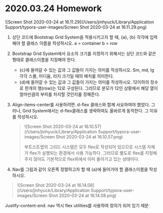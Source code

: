 # 2020.03.24 Homework



![Screen Shot 2020-03-24 at 16.11.29](/Users/jinhyuck/Library/Application Support/typora-user-images/Screen Shot 2020-03-24 at 16.11.29.png)

1. 상단 코드에 Bootstrap Grid System을 적용시키고자 할 때, {a}, {b} 각각에 입력해야 할 클래스 이름을 작성하시오.
   a = container
   b = row

2. Bootstrap Grid System에서 요소의 크기를 지정하기 위해서는 상단 코드와 같은 형태로 클래스이름을 지정해야 한다.

   * {c}에 들어갈 수 있는 값과 그 값들이 가지는 의미를 작성하시오.
     Sm, md, lg 각각 스몰, 미디움, 라지 크기일 때의 배치를 의미한다.
   * {d}에 들어갈 수 있는 값과 그 값들이 가지는 의미를 작성하시오.
     12이하의 정수로 한개의 행(row)는 12로 구성된다. 그러므로 분모가 12인 상황에서 해당 열이 얼마만큼의 부피를 차지할 것인지를 정해준다.

   

3. Align-items-center를 사용하려면. d-flex 클래스와 함께 사요하여야 했었다. 그러나, Grid System에서는 d-flex클래스를 생략하여도 올바르게 동작한다. 그 이유를 작성하시오.

   >![Screen Shot 2020-03-24 at 16.10.57](/Users/jinhyuck/Library/Application Support/typora-user-images/Screen Shot 2020-03-24 at 16.10.57.png)
   >
   >부트스트랩의 그리드 시스템은 모두 flex로 작성되어 있으므로 시스템 자체가 flex가 실행되는 환경에서 사용 가능하다. 그러므로 별도로 flex를 지정해주지 않아도 기본적으로 flex위에서 이미 돌아가고 있는 상태이다.
   >
   >

   

4. Nav를 그림과 같이 오른쪽 정렬하고자 할 때 {a}에 들어가야 할 클래스이름을 작성하시오.

> ![Screen Shot 2020-03-24 at 16.14.08](/Users/jinhyuck/Library/Application Support/typora-user-images/Screen Shot 2020-03-24 at 16.14.08.png)
> 

Justify-content-end. nav 역시 flex utilities를 사용하여 정의가 되어 있기 때문

